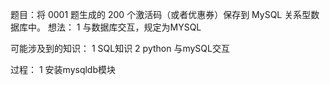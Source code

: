 题目：将 0001 题生成的 200 个激活码（或者优惠券）保存到 MySQL 关系型数据库中。
想法：
1 与数据库交互，规定为MYSQL


可能涉及到的知识：
1 SQL知识
2 python 与mySQL交互


过程：
1 安装mysqldb模块
 

